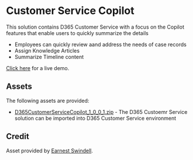 # Customer Service Copilot
This solution contains D365 Customer Service with a focus on the Copilot features that enable users to quickly summarize the details
- Employees can quickly review aand address the needs of case records
- Assign Knowledge Articles
- Summarize Timeline content

[Click here](https://livesend.microsoft.com/i/DUFrJEz77SXgL85JbBg___Wio6___QrDyqYH7e0RigS84AIqujCRnDf764hPLUSSIGNMD___4tgHcVNlMwFR9PLUSSIGNsGDvh8rsKxuRPhXO1gPLUSSIGNW9THybkxh0AkV8RtYLR9fM18VrStHe780ZTs) for a live demo.
  
## Assets
The following assets are provided:
- [D365CustomerServiceCopilot_1_0_0_1.zip](https://github.com/microsoft/SLG-Business-Applications/releases/download/29/D365CustomerServiceCopilot_1_0_0_1.ZIP) - The D365 Custoemr Service solution can be imported into D365 Customer Service environment

## Credit
Asset provided by [Earnest Swindell](https://www.linkedin.com/in/earnestswindell).